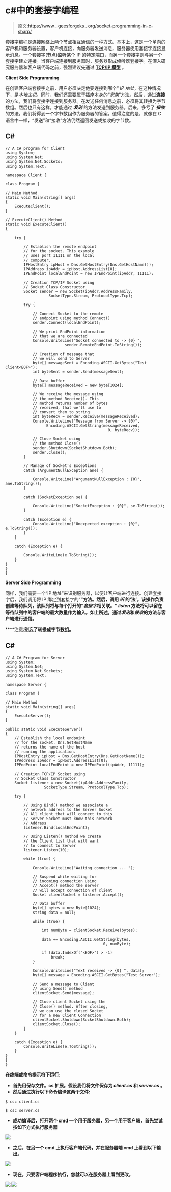 # c#中的套接字编程

> 原文:[https://www . geesforgeks . org/socket-programming-in-c-sharp/](https://www.geeksforgeeks.org/socket-programming-in-c-sharp/)

套接字编程是连接网络上两个节点相互通信的一种方式。基本上，这是一个单向的客户机和服务器设置，客户机连接，向服务器发送消息，服务器使用套接字连接显示消息。一个套接字(节点)监听某个 IP 的特定端口，而另一个套接字则与另一个套接字建立连接。当客户端连接到服务器时，服务器形成侦听器套接字。在深入研究服务器和客户端代码之前，强烈建议先通过 [**TCP/IP 模型**](https://www.geeksforgeeks.org/computer-network-tcpip-model/) 。

**Client Side Programming**

在创建客户端套接字之前，用户必须决定他要连接到哪个“ *IP 地址*，在这种情况下，是*本地主机*。同时，我们还需要属于插座本身的“*家族*”方法。然后，通过**连接**的方法，我们将套接字连接到服务器。在发送任何消息之前，必须将其转换为字节数组。然后也只有这样，才能通过 ***发送*** 的方法发送到服务器。后来，多亏了 ***接收*** 的方法，我们将得到一个字节数组作为服务器的答案。值得注意的是，就像在 C 语言中一样，“发送”和“接收”方法仍然返回发送或接收的字节数。

## C#

```
// A C# program for Client
using System;
using System.Net;
using System.Net.Sockets;
using System.Text;

namespace Client {

class Program {

// Main Method
static void Main(string[] args)
{
    ExecuteClient();
}

// ExecuteClient() Method
static void ExecuteClient()
{

    try {

        // Establish the remote endpoint
        // for the socket. This example
        // uses port 11111 on the local
        // computer.
        IPHostEntry ipHost = Dns.GetHostEntry(Dns.GetHostName());
        IPAddress ipAddr = ipHost.AddressList[0];
        IPEndPoint localEndPoint = new IPEndPoint(ipAddr, 11111);

        // Creation TCP/IP Socket using
        // Socket Class Constructor
        Socket sender = new Socket(ipAddr.AddressFamily,
                   SocketType.Stream, ProtocolType.Tcp);

        try {

            // Connect Socket to the remote
            // endpoint using method Connect()
            sender.Connect(localEndPoint);

            // We print EndPoint information
            // that we are connected
            Console.WriteLine("Socket connected to -> {0} ",
                          sender.RemoteEndPoint.ToString());

            // Creation of message that
            // we will send to Server
            byte[] messageSent = Encoding.ASCII.GetBytes("Test Client<EOF>");
            int byteSent = sender.Send(messageSent);

            // Data buffer
            byte[] messageReceived = new byte[1024];

            // We receive the message using
            // the method Receive(). This
            // method returns number of bytes
            // received, that we'll use to
            // convert them to string
            int byteRecv = sender.Receive(messageReceived);
            Console.WriteLine("Message from Server -> {0}",
                  Encoding.ASCII.GetString(messageReceived,
                                             0, byteRecv));

            // Close Socket using
            // the method Close()
            sender.Shutdown(SocketShutdown.Both);
            sender.Close();
        }

        // Manage of Socket's Exceptions
        catch (ArgumentNullException ane) {

            Console.WriteLine("ArgumentNullException : {0}", ane.ToString());
        }

        catch (SocketException se) {

            Console.WriteLine("SocketException : {0}", se.ToString());
        }

        catch (Exception e) {
            Console.WriteLine("Unexpected exception : {0}", e.ToString());
        }
    }

    catch (Exception e) {

        Console.WriteLine(e.ToString());
    }
}
}
}
```

**Server Side Programming**

同样，我们需要一个“IP 地址”来识别服务器，以便让客户端进行连接。创建套接字后，我们调用将 IP 绑定到套接字的“**”方法。然后，调用 ***听*** 的‘法’。该操作负责创建等待队列，该队列将与每个打开的“*套接字*相关联。“ ***listen*** 方法将可以留在等待队列中的客户端的最大数量作为输入。如上所述，通过*发送*和*接收*的方法与客户端进行通信。**

****注意:**别忘了转换成字节数组。**

## **C#**

```
// A C# Program for Server
using System;
using System.Net;
using System.Net.Sockets;
using System.Text;

namespace Server {

class Program {

// Main Method
static void Main(string[] args)
{
    ExecuteServer();
}

public static void ExecuteServer()
{
    // Establish the local endpoint
    // for the socket. Dns.GetHostName
    // returns the name of the host
    // running the application.
    IPHostEntry ipHost = Dns.GetHostEntry(Dns.GetHostName());
    IPAddress ipAddr = ipHost.AddressList[0];
    IPEndPoint localEndPoint = new IPEndPoint(ipAddr, 11111);

    // Creation TCP/IP Socket using
    // Socket Class Constructor
    Socket listener = new Socket(ipAddr.AddressFamily,
                 SocketType.Stream, ProtocolType.Tcp);

    try {

        // Using Bind() method we associate a
        // network address to the Server Socket
        // All client that will connect to this
        // Server Socket must know this network
        // Address
        listener.Bind(localEndPoint);

        // Using Listen() method we create
        // the Client list that will want
        // to connect to Server
        listener.Listen(10);

        while (true) {

            Console.WriteLine("Waiting connection ... ");

            // Suspend while waiting for
            // incoming connection Using
            // Accept() method the server
            // will accept connection of client
            Socket clientSocket = listener.Accept();

            // Data buffer
            byte[] bytes = new Byte[1024];
            string data = null;

            while (true) {

                int numByte = clientSocket.Receive(bytes);

                data += Encoding.ASCII.GetString(bytes,
                                           0, numByte);

                if (data.IndexOf("<EOF>") > -1)
                    break;
            }

            Console.WriteLine("Text received -> {0} ", data);
            byte[] message = Encoding.ASCII.GetBytes("Test Server");

            // Send a message to Client
            // using Send() method
            clientSocket.Send(message);

            // Close client Socket using the
            // Close() method. After closing,
            // we can use the closed Socket
            // for a new Client Connection
            clientSocket.Shutdown(SocketShutdown.Both);
            clientSocket.Close();
        }
    }

    catch (Exception e) {
        Console.WriteLine(e.ToString());
    }
}
}
}
```

****在终端或命令提示符下运行:****

*   **首先用保存文件。cs 扩展。假设我们将文件保存为 *client.cs* 和 *server.cs* 。**
*   **然后通过执行以下命令编译这两个文件:**

```
$ csc client.cs
```

```
$ csc server.cs
```

*   **成功编译后，打开两个 cmd 一个用于服务器，另一个用于客户端，首先尝试按如下方式执行服务器**

**![](img/15fbbf9dcc06c5642cf7018b5bdbb91f.png)**

*   **之后，在另一个 cmd 上执行客户端代码，并在服务器端 cmd 上看到以下输出。**

**![](img/77b99eb541900be65fe59ae8a09c2a27.png)**

*   **现在，只要客户端程序执行，您就可以在服务器上看到更改。**

**![](img/c662f7599d85f9b5c0f1f1b786b824b1.png) ![](img/da4e5396dbe2483eaa6ff3129343f632.png)**